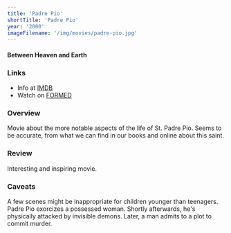 ```yaml
---
title: 'Padre Pio'
shortTitle: 'Padre Pio'
year: '2000'
imageFilename: '/img/movies/padre-pio.jpg'
---
```


#### Between Heaven and Earth

### Links

* Info at [IMDB](https://www.imdb.com/title/tt0276385/)
* Watch on [FORMED](https://watch.formed.org/padre-pio-between-heaven-and-earth)

### Overview

Movie about the more notable aspects of the life of St. Padre Pio. Seems to be accurate, from what we can find in our books and online about this saint.

### Review

Interesting and inspiring movie.

### Caveats

A few scenes might be inappropriate for children younger than teenagers. Padre Pio exorcizes a possessed woman. Shortly afterwards, he's physically attacked by invisible demons. Later, a man admits to a plot to commit murder.
